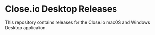# Close.io Desktop Releases

This repository contains releases for the Close.io macOS and Windows Desktop
application.
